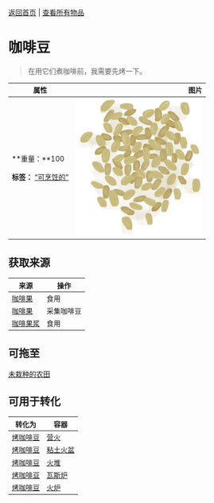 [返回首页](index.md)   |  [查看所有物品](object.md)
# 咖啡豆  
> 在用它们煮咖啡前，我需要先烤一下。  
  
  属性  |   图片   
 ----  |  ----:   
 **重量：**100<br><br>**标签：**	[“可烹饪的”](tag_Cookable.md)  |  ![](Sprite/CoffeeBeans.png)   
  
## 获取来源  
来源  |  操作  
----  |  ----  
[咖啡果](CoffeeBerries.md)  |  食用  
[咖啡果](CoffeeBerries.md)  |  采集咖啡豆  
[咖啡果浆](CoffeeBerryPulp.md)  |  食用  
## 可拖至  
[未栽种的农田](CropPlotEmpty.md)  
## 可用于转化  
转化为  |  容器  
----  |  ----  
[烤咖啡豆](CoffeeRoastedBeans.md)  |  [营火](Campfire.md)  
[烤咖啡豆](CoffeeRoastedBeans.md)  |  [粘土火盆](ClayFirePit.md)  
[烤咖啡豆](CoffeeRoastedBeans.md)  |  [火堆](Fire.md)  
[烤咖啡豆](CoffeeRoastedBeans.md)  |  [瓦斯炉](GasCookerOn.md)  
[烤咖啡豆](CoffeeRoastedBeans.md)  |  [火炉](Stove.md)  
